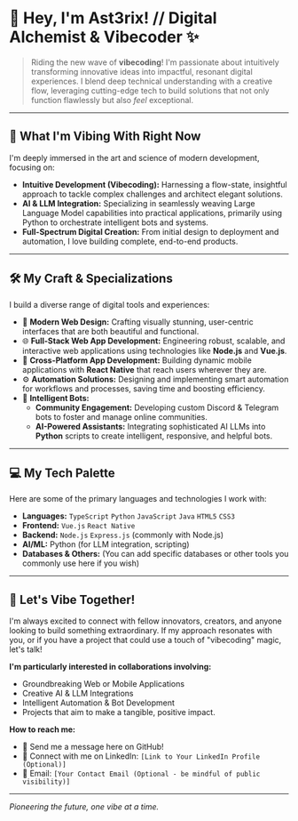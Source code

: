 # 👋 Hey, I'm Ast3rix! // Digital Alchemist & Vibecoder ✨

> Riding the new wave of **vibecoding**! I'm passionate about intuitively transforming innovative ideas into impactful, resonant digital experiences. I blend deep technical understanding with a creative flow, leveraging cutting-edge tech to build solutions that not only function flawlessly but also *feel* exceptional.

---

## 🚀 What I'm Vibing With Right Now

I'm deeply immersed in the art and science of modern development, focusing on:

* **Intuitive Development (Vibecoding):** Harnessing a flow-state, insightful approach to tackle complex challenges and architect elegant solutions.
* **AI & LLM Integration:** Specializing in seamlessly weaving Large Language Model capabilities into practical applications, primarily using Python to orchestrate intelligent bots and systems.
* **Full-Spectrum Digital Creation:** From initial design to deployment and automation, I love building complete, end-to-end products.

---

## 🛠️ My Craft & Specializations

I build a diverse range of digital tools and experiences:

* 🎨 **Modern Web Design:** Crafting visually stunning, user-centric interfaces that are both beautiful and functional.
* 🌐 **Full-Stack Web App Development:** Engineering robust, scalable, and interactive web applications using technologies like **Node.js** and **Vue.js**.
* 📱 **Cross-Platform App Development:** Building dynamic mobile applications with **React Native** that reach users wherever they are.
* ⚙️ **Automation Solutions:** Designing and implementing smart automation for workflows and processes, saving time and boosting efficiency.
* 🤖 **Intelligent Bots:**
    * **Community Engagement:** Developing custom Discord & Telegram bots to foster and manage online communities.
    * **AI-Powered Assistants:** Integrating sophisticated AI LLMs into **Python** scripts to create intelligent, responsive, and helpful bots.

---

## 💻 My Tech Palette

Here are some of the primary languages and technologies I work with:

* **Languages:** `TypeScript` `Python` `JavaScript` `Java` `HTML5` `CSS3`
* **Frontend:** `Vue.js` `React Native`
* **Backend:** `Node.js` `Express.js` (commonly with Node.js)
* **AI/ML:** Python (for LLM integration, scripting)
* **Databases & Others:** (You can add specific databases or other tools you commonly use here if you wish)

---

## 🤝 Let's Vibe Together!

I'm always excited to connect with fellow innovators, creators, and anyone looking to build something extraordinary. If my approach resonates with you, or if you have a project that could use a touch of "vibecoding" magic, let's talk!

**I'm particularly interested in collaborations involving:**

* Groundbreaking Web or Mobile Applications
* Creative AI & LLM Integrations
* Intelligent Automation & Bot Development
* Projects that aim to make a tangible, positive impact.

**How to reach me:**

* 💬 Send me a message here on GitHub!
* 🔗 Connect with me on LinkedIn: `[Link to Your LinkedIn Profile (Optional)]`
* 📧 Email: `[Your Contact Email (Optional - be mindful of public visibility)]`

---

*Pioneering the future, one vibe at a time.*
